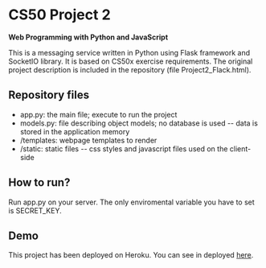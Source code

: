 # CS50 Project 2
**Web Programming with Python and JavaScript**

This is a messaging service written in Python using Flask framework and SocketIO library.
It is based on CS50x exercise requirements. The original project description is included in the repository (file Project2_Flack.html).

## Repository files
- app.py: the main file; execute to run the project
- models.py: file describing object models; no database is used -- data is stored in the application memory
- /templates: webpage templates to render
- /static: static files -- css styles and javascript files used on the client-side

## How to run?
Run app.py on your server. The only enviromental variable you have to set is SECRET_KEY.

## Demo
This project has been deployed on Heroku. You can see in deployed [here](https://cs50-project2-lw.herokuapp.com/).